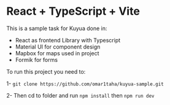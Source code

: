 # React + TypeScript + Vite

This is a sample task for Kuyua done in:

- React as frontend Library with Typescript
- Material UI for component design
- Mapbox for maps used in project
- Formik for forms

To run this project you need to:

1- `git clone https://github.com/omar1taha/kuyua-sample.git`

2- Then cd to folder and run `npm install` then `npm run dev`
